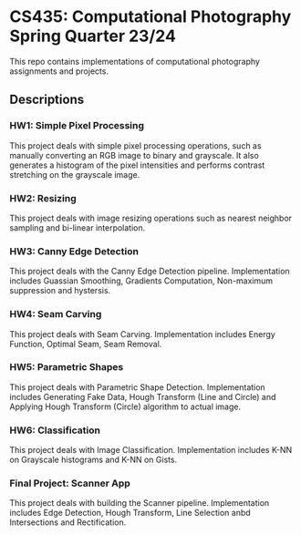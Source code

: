 # CS435: Computational Photography Spring Quarter 23/24
This repo contains implementations of computational photography assignments and projects. 

## Descriptions
### HW1: Simple Pixel Processing
This project deals with simple pixel processing operations, such as manually converting an RGB image to binary and grayscale.
It also generates a histogram of the pixel intensities and performs contrast stretching on the grayscale image.

### HW2: Resizing
This project deals with image resizing operations such as nearest neighbor sampling and bi-linear interpolation. 

### HW3: Canny Edge Detection
This project deals with the Canny Edge Detection pipeline. Implementation includes Guassian Smoothing, Gradients Computation, Non-maximum suppression and hystersis. 

### HW4: Seam Carving
This project deals with Seam Carving. Implementation includes Energy Function, Optimal Seam, Seam Removal. 

### HW5: Parametric Shapes
This project deals with Parametric Shape Detection. Implementation includes Generating Fake Data, Hough Transform (Line and Circle) and Applying Hough Transform (Circle) algorithm to actual image. 

### HW6: Classification
This project deals with Image Classification. Implementation includes K-NN on Grayscale histograms and K-NN on Gists. 

### Final Project: Scanner App
This project deals with building the Scanner pipeline. Implementation includes Edge Detection, Hough Transform, Line Selection anbd Intersections and Rectification. 
